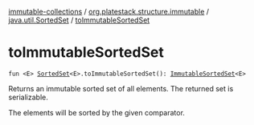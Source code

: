 [immutable-collections](../../index.md) / [org.platestack.structure.immutable](../index.md) / [java.util.SortedSet](index.md) / [toImmutableSortedSet](.)

# toImmutableSortedSet

`fun <E> `[`SortedSet`](http://docs.oracle.com/javase/6/docs/api/java/util/SortedSet.html)`<E>.toImmutableSortedSet(): `[`ImmutableSortedSet`](../-immutable-sorted-set/index.md)`<E>`

Returns an immutable sorted set of all elements. The returned set is serializable.

The elements will be sorted by the given comparator.


